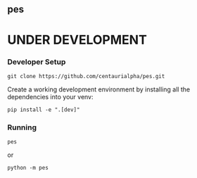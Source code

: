 ## pes

# UNDER DEVELOPMENT

### Developer Setup

```
git clone https://github.com/centaurialpha/pes.git
```

Create a working development environment by installing all the dependencies into your venv:

```
pip install -e ".[dev]"
```

### Running
```
pes
```

or

```
python -m pes
```
